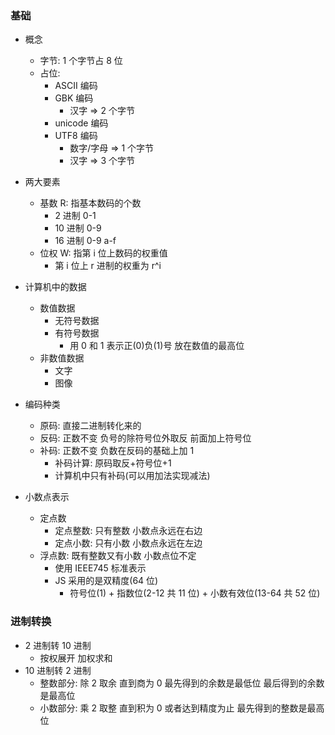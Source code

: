 ### 基础

- 概念

  - 字节: 1 个字节占 8 位
  - 占位:
    - ASCII 编码
    - GBK 编码
      - 汉字 => 2 个字节
    - unicode 编码
    - UTF8 编码
      - 数字/字母 => 1 个字节
      - 汉字 => 3 个字节

- 两大要素
  - 基数 R: 指基本数码的个数
    - 2 进制 0-1
    - 10 进制 0-9
    - 16 进制 0-9 a-f
  - 位权 W: 指第 i 位上数码的权重值
    - 第 i 位上 r 进制的权重为 r^i
- 计算机中的数据

  - 数值数据
    - 无符号数据
    - 有符号数据
      - 用 0 和 1 表示正(0)负(1)号 放在数值的最高位
  - 非数值数据
    - 文字
    - 图像

- 编码种类
  - 原码: 直接二进制转化来的
  - 反码: 正数不变 负号的除符号位外取反 前面加上符号位
  - 补码: 正数不变 负数在反码的基础上加 1
    - 补码计算: 原码取反+符号位+1
    - 计算机中只有补码(可以用加法实现减法)
- 小数点表示
  - 定点数
    - 定点整数: 只有整数 小数点永远在右边
    - 定点小数: 只有小数 小数点永远在左边
  - 浮点数: 既有整数又有小数 小数点位不定
    <!-- - 通常分成阶码和尾数来表示
    - 小数点由阶码规定
    - 浮点数 = 尾数*基数^阶码 -->
    - 使用 IEEE745 标准表示
    - JS 采用的是双精度(64 位)
      - 符号位(1) + 指数位(2-12 共 11 位) + 小数有效位(13-64 共 52 位)

### 进制转换

- 2 进制转 10 进制
  - 按权展开 加权求和
- 10 进制转 2 进制
  - 整数部分: 除 2 取余 直到商为 0 最先得到的余数是最低位 最后得到的余数是最高位
  - 小数部分: 乘 2 取整 直到积为 0 或者达到精度为止 最先得到的整数是最高位
